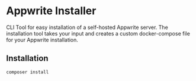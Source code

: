 # Appwrite Installer

CLI Tool for easy installation of a self-hosted Appwrite server. The installation tool takes your input and creates a custom docker-compose file for your Appwrite installation.

## Installation

```bash
composer install
```